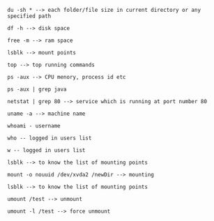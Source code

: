 
    du -sh * --> each folder/file size in current directory or any specified path

    df -h --> disk space

    free -m --> ram space

    lsblk --> mount points

    top --> top running commands

    ps -aux --> CPU menory, process id etc

    ps -aux | grep java

    netstat | grep 80 --> service which is running at port number 80

    uname -a --> machine name

    whoami - username

    who -- logged in users list

    w -- logged in users list

    lsblk --> to know the list of mounting points

    mount -o nouuid /dev/xvda2 /newDir --> mounting

    lsblk --> to know the list of mounting points

    umount /test --> unmount

    umount -l /test --> force unmount
